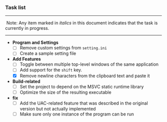 ### Task list

---

​	Note: Any item marked in *italics* in this document indicates that the task is currently in progress.

---

- **Program and Settings**
    - [ ] Remove custom settings from `setting.ini`
    - [ ] Create a sample setting file
- **Add Features**
    - [ ] Toggle between multiple top-level windows of the same application
    - [ ] Add support for the `shift` key.
    - [x] Remove newline characters from the clipboard text and paste it
- **Build-related**
    - [ ] Set the project to depend on the MSVC static runtime library
    - [ ] Optimize the size of the resulting executable
- **fix**
    - [ ] Add the UAC-related feature that was described in the original version but not actually implemented
    - [ ] Make sure only one instance of the program can be run 
